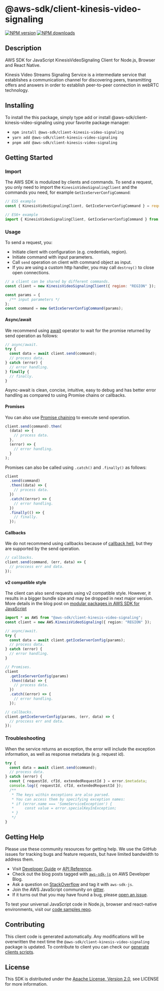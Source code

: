 # @aws-sdk/client-kinesis-video-signaling

[![NPM version](https://img.shields.io/npm/v/@aws-sdk/client-kinesis-video-signaling/latest.svg)](https://www.npmjs.com/package/@aws-sdk/client-kinesis-video-signaling)
[![NPM downloads](https://img.shields.io/npm/dm/@aws-sdk/client-kinesis-video-signaling.svg)](https://www.npmjs.com/package/@aws-sdk/client-kinesis-video-signaling)

## Description

AWS SDK for JavaScript KinesisVideoSignaling Client for Node.js, Browser and React Native.

<p>Kinesis Video Streams Signaling Service is a intermediate service that establishes a
communication channel for discovering peers, transmitting offers and answers in order to
establish peer-to-peer connection in webRTC technology.</p>

## Installing

To install the this package, simply type add or install @aws-sdk/client-kinesis-video-signaling
using your favorite package manager:

- `npm install @aws-sdk/client-kinesis-video-signaling`
- `yarn add @aws-sdk/client-kinesis-video-signaling`
- `pnpm add @aws-sdk/client-kinesis-video-signaling`

## Getting Started

### Import

The AWS SDK is modulized by clients and commands.
To send a request, you only need to import the `KinesisVideoSignalingClient` and
the commands you need, for example `GetIceServerConfigCommand`:

```js
// ES5 example
const { KinesisVideoSignalingClient, GetIceServerConfigCommand } = require("@aws-sdk/client-kinesis-video-signaling");
```

```ts
// ES6+ example
import { KinesisVideoSignalingClient, GetIceServerConfigCommand } from "@aws-sdk/client-kinesis-video-signaling";
```

### Usage

To send a request, you:

- Initiate client with configuration (e.g. credentials, region).
- Initiate command with input parameters.
- Call `send` operation on client with command object as input.
- If you are using a custom http handler, you may call `destroy()` to close open connections.

```js
// a client can be shared by different commands.
const client = new KinesisVideoSignalingClient({ region: "REGION" });

const params = {
  /** input parameters */
};
const command = new GetIceServerConfigCommand(params);
```

#### Async/await

We recommend using [await](https://developer.mozilla.org/en-US/docs/Web/JavaScript/Reference/Operators/await)
operator to wait for the promise returned by send operation as follows:

```js
// async/await.
try {
  const data = await client.send(command);
  // process data.
} catch (error) {
  // error handling.
} finally {
  // finally.
}
```

Async-await is clean, concise, intuitive, easy to debug and has better error handling
as compared to using Promise chains or callbacks.

#### Promises

You can also use [Promise chaining](https://developer.mozilla.org/en-US/docs/Web/JavaScript/Guide/Using_promises#chaining)
to execute send operation.

```js
client.send(command).then(
  (data) => {
    // process data.
  },
  (error) => {
    // error handling.
  }
);
```

Promises can also be called using `.catch()` and `.finally()` as follows:

```js
client
  .send(command)
  .then((data) => {
    // process data.
  })
  .catch((error) => {
    // error handling.
  })
  .finally(() => {
    // finally.
  });
```

#### Callbacks

We do not recommend using callbacks because of [callback hell](http://callbackhell.com/),
but they are supported by the send operation.

```js
// callbacks.
client.send(command, (err, data) => {
  // proccess err and data.
});
```

#### v2 compatible style

The client can also send requests using v2 compatible style.
However, it results in a bigger bundle size and may be dropped in next major version. More details in the blog post
on [modular packages in AWS SDK for JavaScript](https://aws.amazon.com/blogs/developer/modular-packages-in-aws-sdk-for-javascript/)

```ts
import * as AWS from "@aws-sdk/client-kinesis-video-signaling";
const client = new AWS.KinesisVideoSignaling({ region: "REGION" });

// async/await.
try {
  const data = await client.getIceServerConfig(params);
  // process data.
} catch (error) {
  // error handling.
}

// Promises.
client
  .getIceServerConfig(params)
  .then((data) => {
    // process data.
  })
  .catch((error) => {
    // error handling.
  });

// callbacks.
client.getIceServerConfig(params, (err, data) => {
  // proccess err and data.
});
```

### Troubleshooting

When the service returns an exception, the error will include the exception information,
as well as response metadata (e.g. request id).

```js
try {
  const data = await client.send(command);
  // process data.
} catch (error) {
  const { requestId, cfId, extendedRequestId } = error.$metadata;
  console.log({ requestId, cfId, extendedRequestId });
  /**
   * The keys within exceptions are also parsed.
   * You can access them by specifying exception names:
   * if (error.name === 'SomeServiceException') {
   *     const value = error.specialKeyInException;
   * }
   */
}
```

## Getting Help

Please use these community resources for getting help.
We use the GitHub issues for tracking bugs and feature requests, but have limited bandwidth to address them.

- Visit [Developer Guide](https://docs.aws.amazon.com/sdk-for-javascript/v3/developer-guide/welcome.html)
  or [API Reference](https://docs.aws.amazon.com/AWSJavaScriptSDK/v3/latest/index.html).
- Check out the blog posts tagged with [`aws-sdk-js`](https://aws.amazon.com/blogs/developer/tag/aws-sdk-js/)
  on AWS Developer Blog.
- Ask a question on [StackOverflow](https://stackoverflow.com/questions/tagged/aws-sdk-js) and tag it with `aws-sdk-js`.
- Join the AWS JavaScript community on [gitter](https://gitter.im/aws/aws-sdk-js-v3).
- If it turns out that you may have found a bug, please [open an issue](https://github.com/aws/aws-sdk-js-v3/issues/new/choose).

To test your universal JavaScript code in Node.js, browser and react-native environments,
visit our [code samples repo](https://github.com/aws-samples/aws-sdk-js-tests).

## Contributing

This client code is generated automatically. Any modifications will be overwritten the next time the `@aws-sdk/client-kinesis-video-signaling` package is updated.
To contribute to client you can check our [generate clients scripts](https://github.com/aws/aws-sdk-js-v3/tree/main/scripts/generate-clients).

## License

This SDK is distributed under the
[Apache License, Version 2.0](http://www.apache.org/licenses/LICENSE-2.0),
see LICENSE for more information.
